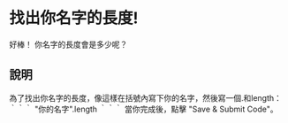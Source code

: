 找出你名字的長度!
=================

好棒！
你名字的長度會是多少呢？

說明
----

為了找出你名字的長度，像這樣在括號內寫下你的名字，然後寫一個.和length：
｀｀｀
"你的名字".length
｀｀｀
當你完成後，點擊 "Save & Submit Code"。
